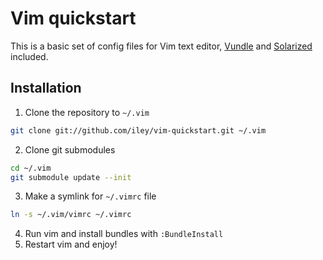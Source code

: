 Vim quickstart
==============

This is a basic set of config files for Vim text editor,
[Vundle](https://github.com/gmarik/vundle) and
[Solarized](http://ethanschoonover.com/solarized) included.

Installation
------------

1. Clone the repository to `~/.vim`
```bash
git clone git://github.com/iley/vim-quickstart.git ~/.vim
```

2. Clone git submodules
```bash
cd ~/.vim
git submodule update --init
```

3. Make a symlink for `~/.vimrc` file
```bash
ln -s ~/.vim/vimrc ~/.vimrc
```

4. Run vim and install bundles with `:BundleInstall`
5. Restart vim and enjoy!
